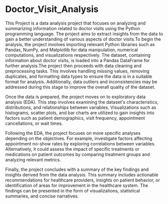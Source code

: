 # Doctor_Visit_Analysis

This Project is a data analysis project that focuses on analyzing and summarizing information related to doctor visits using the Python programming language. The project aims to extract insights from the data to gain a better understanding of various aspects of doctor visits.To begin the analysis, the project involves importing relevant Python libraries such as Pandas, NumPy, and Matplotlib for data manipulation, numerical computations, and visualizations respectively. The dataset, containing information about doctor visits, is loaded into a Pandas DataFrame for further analysis.The project then proceeds with data cleaning and preprocessing tasks. This involves handling missing values, removing duplicates, and formatting data types to ensure the data is in a suitable format for analysis. Additionally, data outliers and inconsistencies may be addressed during this stage to improve the overall quality of the dataset.

Once the data is prepared, the project moves on to exploratory data analysis (EDA). This step involves examining the dataset's characteristics, distributions, and relationships between variables. Visualizations such as histograms, scatter plots, and bar charts are utilized to gain insights into factors such as patient demographics, visit frequency, appointment cancellations, or wait times.

Following the EDA, the project focuses on more specific analyses depending on the objectives. For example, investigate factors affecting appointment no-show rates by exploring correlations between variables. Alternatively, it could assess the impact of specific treatments or medications on patient outcomes by comparing treatment groups and analyzing relevant metrics.

Finally, the project concludes with a summary of the key findings and insights derived from the data analysis. This summary includes actionable recommendations for healthcare providers, insights on patient behavior, or identification of areas for improvement in the healthcare system. The findings can be presented in the form of visualizations, statistical summaries, and concise narratives.
